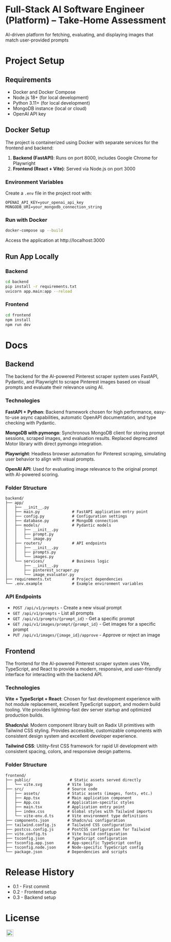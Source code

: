 # Full-Stack AI Software Engineer (Platform) – Take-Home Assessment

AI-driven platform for fetching, evaluating, and displaying images that match user-provided prompts

# Project Setup

## Requirements

- Docker and Docker Compose
- Node.js 18+ (for local development)
- Python 3.11+ (for local development)
- MongoDB instance (local or cloud)
- OpenAI API key

## Docker Setup

The project is containerized using Docker with separate services for the frontend and backend:

1. **Backend (FastAPI)**: Runs on port 8000, includes Google Chrome for Playwright
2. **Frontend (React + Vite)**: Served via Node.js on port 3000

### Environment Variables

Create a `.env` file in the project root with:

```
OPENAI_API_KEY=your_openai_api_key
MONGODB_URI=your_mongodb_connection_string
```

### Run with Docker

```bash
docker-compose up --build
```

Access the application at http://localhost:3000

## Run App Locally

### Backend
```bash
cd backend
pip install -r requirements.txt
uvicorn app.main:app --reload
```

### Frontend
```bash
cd frontend
npm install
npm run dev
```

# Docs

## Backend

The backend for the AI-powered Pinterest scraper system uses FastAPI, Pydantic, and Playwright to scrape Pinterest images based on visual prompts and evaluate their relevance using AI.

### Technologies

**FastAPI + Python**: Backend framework chosen for high performance, easy-to-use async capabilities, automatic OpenAPI documentation, and type checking with Pydantic.

**MongoDB with pymongo**: Synchronous MongoDB client for storing prompt sessions, scraped images, and evaluation results. Replaced deprecated Motor library with direct pymongo integration.

**Playwright**: Headless browser automation for Pinterest scraping, simulating user behavior to align with visual prompts.

**OpenAI API**: Used for evaluating image relevance to the original prompt with AI-powered scoring.

### Folder Structure

```
backend/
├── app/
│   ├── __init__.py
│   ├── main.py              # FastAPI application entry point
│   ├── config.py            # Configuration settings
│   ├── database.py          # MongoDB connection
│   ├── models/              # Pydantic models
│   │   ├── __init__.py
│   │   ├── prompt.py
│   │   └── image.py
│   ├── routers/             # API endpoints
│   │   ├── __init__.py
│   │   ├── prompts.py
│   │   └── images.py
│   └── services/            # Business logic
│       ├── __init__.py
│       ├── pinterest_scraper.py
│       └── image_evaluator.py
├── requirements.txt         # Project dependencies
└── .env.example             # Example environment variables
```

### API Endpoints

- `POST /api/v1/prompts` - Create a new visual prompt
- `GET /api/v1/prompts` - List all prompts
- `GET /api/v1/prompts/{prompt_id}` - Get a specific prompt
- `GET /api/v1/images/prompt/{prompt_id}` - Get images for a specific prompt
- `PUT /api/v1/images/{image_id}/approve` - Approve or reject an image

## Frontend

The frontend for the AI-powered Pinterest scraper system uses Vite, TypeScript, and React to provide a modern, responsive, and user-friendly interface for interacting with the backend API.

### Technologies

**Vite + TypeScript + React**: Chosen for fast development experience with hot module replacement, excellent TypeScript support, and modern build tooling. Vite provides lightning-fast dev server startup and optimized production builds.

**Shadcn/ui**: Modern component library built on Radix UI primitives with Tailwind CSS styling. Provides accessible, customizable components with consistent design system and excellent developer experience.

**Tailwind CSS**: Utility-first CSS framework for rapid UI development with consistent spacing, colors, and responsive design patterns.

### Folder Structure

```
frontend/
├── public/                 # Static assets served directly
│   └── vite.svg           # Vite logo
├── src/                   # Source code
│   ├── assets/            # Static assets (images, fonts, etc.)
│   ├── App.tsx            # Main application component
│   ├── App.css            # Application-specific styles
│   ├── main.tsx           # Application entry point
│   ├── index.css          # Global styles with Tailwind imports
│   └── vite-env.d.ts      # Vite environment type definitions
├── components.json        # Shadcn/ui configuration
├── tailwind.config.js     # Tailwind CSS configuration
├── postcss.config.js      # PostCSS configuration for Tailwind
├── vite.config.ts         # Vite build configuration
├── tsconfig.json          # TypeScript configuration
├── tsconfig.app.json      # App-specific TypeScript config
├── tsconfig.node.json     # Node-specific TypeScript config
└── package.json           # Dependencies and scripts
```

# Release History
* 0.1 - First commit
* 0.2 - Frontend setup
* 0.3 - Backend setup


# License

<img style="height:22px!important;margin-left:3px;vertical-align:text-bottom;" src="https://mirrors.creativecommons.org/presskit/icons/cc.svg?ref=chooser-v1">